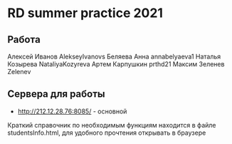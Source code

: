 # RD summer practice 2021

## Работа

Алексей Иванов AlekseyIvanovs
Беляева Анна annabelyaeva1
Наталья Козырева NataliyaKozyreva
Артем Карпушкин prthd21
Максим Зеленев Zelenev




## Сервера для работы
 - http://212.12.28.76:8085/ - основной
 
Краткий справочник по необходимым функциям находится в файле studentsInfo.html, 
для удобного прочтения открывать в браузере
